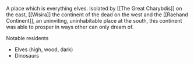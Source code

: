 A place which is everything elves. Isolated by [[The Great Charybdis]] on the east, [[Wisira]] the continent of the dead on the west and the [[Raehand Continent]], an uninviting, uninhabitable place at the south, this continent was able to prosper in ways other can only dream of.

Notable residents
- Elves (high, wood, dark)
- Dinosaurs
